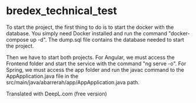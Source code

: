 # bredex_technical_test

To start the project, the first thing to do is to start the docker with the database. You simply need Docker installed and run the command "docker-compose up -d". 
The dump.sql file contains the database needed to start the project.

Then we have to start both projects.
For Angular, we must access the Frontend folder and start the service with the command "ng serve -o".
For Spring, we must access the app folder and run the javac command to the AppApplication.java file in the src/main/java/abarrerah/app/AppApplication.java path.

Translated with DeepL.com (free version)
